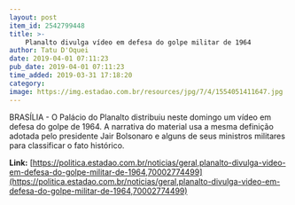 ```yaml
---
layout: post
item_id: 2542799448
title: >-
    Planalto divulga vídeo em defesa do golpe militar de 1964
author: Tatu D'Oquei
date: 2019-04-01 07:11:23
pub_date: 2019-04-01 07:11:23
time_added: 2019-03-31 17:18:20
category: 
image: https://img.estadao.com.br/resources/jpg/7/4/1554051411647.jpg
---
```


BRASÍLIA - O Palácio do Planalto distribuiu neste domingo um vídeo em defesa do golpe de 1964. A narrativa do material usa a mesma definição adotada pelo presidente Jair Bolsonaro e alguns de seus ministros militares para classificar o fato histórico.

**Link:** [https://politica.estadao.com.br/noticias/geral,planalto-divulga-video-em-defesa-do-golpe-militar-de-1964,70002774499](https://politica.estadao.com.br/noticias/geral,planalto-divulga-video-em-defesa-do-golpe-militar-de-1964,70002774499)

